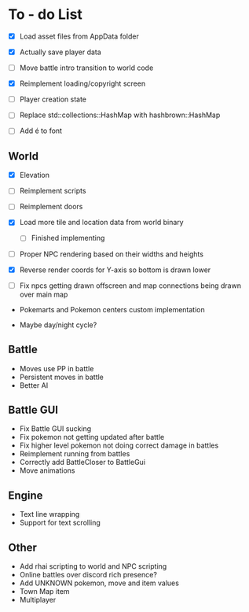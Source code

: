 # To - do List


 - [X] Load asset files from AppData folder
 - [X] Actually save player data
 - [ ] Move battle intro transition to world code
 - [X] Reimplement loading/copyright screen

 - [ ] Player creation state

 - [ ] Replace std::collections::HashMap with hashbrown::HashMap

 - [ ] Add é to font

## World

 - [X] Elevation
 - [ ] Reimplement scripts
 - [ ] Reimplement doors
 - [X] Load more tile and location data from world binary
    - [ ] Finished implementing
 - [ ] Proper NPC rendering based on their widths and heights

 - [X] Reverse render coords for Y-axis so bottom is drawn lower
 - [ ] Fix npcs getting drawn offscreen and map connections being drawn over main map

* Pokemarts and Pokemon centers custom implementation

* Maybe day/night cycle?

## Battle

* Moves use PP in battle
* Persistent moves in battle
* Better AI

## Battle GUI

* Fix Battle GUI sucking
* Fix pokemon not getting updated after battle
* Fix higher level pokemon not doing correct damage in battles
* Reimplement running from battles
* Correctly add BattleCloser to BattleGui
* Move animations

## Engine

* Text line wrapping
* Support for text scrolling

## Other

* Add rhai scripting to world and NPC scripting
* Online battles over discord rich presence?
* Add UNKNOWN pokemon, move and item values
* Town Map item
* Multiplayer